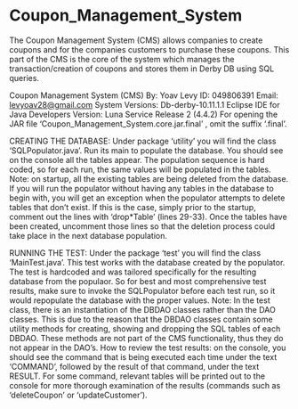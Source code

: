 # Coupon_Management_System
The Coupon Management System (CMS) allows companies to create coupons and for the companies customers to purchase these coupons. This part of the CMS is the core of the system which manages the transaction/creation of coupons and stores them in Derby DB using SQL queries.

Coupon Management System (CMS)
By: Yoav Levy
ID: 049806391
Email: levyoav28@gmail.com
System Versions:
Db-derby-10.11.1.1
Eclipse IDE for Java Developers Version: Luna Service Release 2 (4.4.2)
For opening the JAR file ‘Coupon_Management_System.core.jar.final’ , omit the suffix ‘.final’.

CREATING THE DATABASE:
Under package ‘utility’ you will find the class ‘SQLPopulator.java’. Run its main to populate the database. You
should see on the console all the tables appear. The population sequence is hard coded, so for each run, the same
values will be populated in the tables.
Note: on startup, all the existing tables are being deleted from the database. If you will run the populator without
having any tables in the database to begin with, you will get an exception when the populator attempts to delete
tables that don’t exist. If this is the case, simply prior to the startup, comment out the lines with ‘drop*Table’ (lines
29-33). Once the tables have been created, uncomment those lines so that the deletion process could take place in
the next database population.

RUNNING THE TEST:
Under the package ‘test’ you will find the class ‘MainTest.java’. This test works with the database created by the
populator. The test is hardcoded and was tailored specifically for the resulting database from the populaor. So for
best and most comprehensive test results, make sure to invoke the SQLPopulator before each test run, so it would
repopulate the database with the proper values.
Note: In the test class, there is an instantiation of the DBDAO classes rather than the DAO classes. This is due to
the reason that the DBDAO classes contain some utility methods for creating, showing and dropping the SQL tables
of each DBDAO. These methods are not part of the CMS functionality, thus they do not appear in the DAO’s.
How to review the test results: on the console, you should see the command that is being executed each time
under the text ‘COMMAND’, followed by the result of that command, under the text RESULT. For some command,
relevant tables will be printed out to the console for more thorough examination of the results (commands such as
‘deleteCoupon’ or ‘updateCustomer’).

